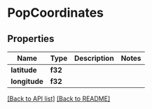 # PopCoordinates

## Properties

Name | Type | Description | Notes
------------ | ------------- | ------------- | -------------
**latitude** | **f32** |  | 
**longitude** | **f32** |  | 

[[Back to API list]](../README.md#documentation-for-api-endpoints) [[Back to README]](../README.md)


